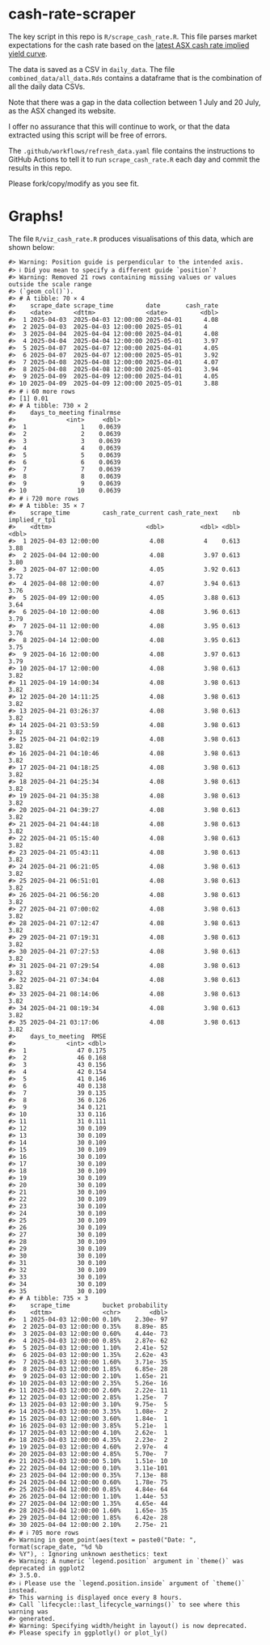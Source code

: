 
<!-- README.md is generated from README.Rmd. Please edit that file -->

# cash-rate-scraper

The key script in this repo is `R/scrape_cash_rate.R`. This file parses
market expectations for the cash rate based on the [latest ASX cash rate
implied yield
curve](https://www.asx.com.au/markets/trade-our-derivatives-market/futures-market/rba-rate-tracker).

The data is saved as a CSV in `daily_data`. The file
`combined_data/all_data.Rds` contains a dataframe that is the
combination of all the daily data CSVs.

Note that there was a gap in the data collection between 1 July and 20
July, as the ASX changed its website.

I offer no assurance that this will continue to work, or that the data
extracted using this script will be free of errors.

The `.github/workflows/refresh_data.yaml` file contains the instructions
to GitHub Actions to tell it to run `scrape_cash_rate.R` each day and
commit the results in this repo.

Please fork/copy/modify as you see fit.

# Graphs!

The file `R/viz_cash_rate.R` produces visualisations of this data, which
are shown below:

    #> Warning: Position guide is perpendicular to the intended axis.
    #> ℹ Did you mean to specify a different guide `position`?
    #> Warning: Removed 21 rows containing missing values or values outside the scale range
    #> (`geom_col()`).
    #> # A tibble: 70 × 4
    #>    scrape_date scrape_time         date       cash_rate
    #>    <date>      <dttm>              <date>         <dbl>
    #>  1 2025-04-03  2025-04-03 12:00:00 2025-04-01      4.08
    #>  2 2025-04-03  2025-04-03 12:00:00 2025-05-01      4   
    #>  3 2025-04-04  2025-04-04 12:00:00 2025-04-01      4.08
    #>  4 2025-04-04  2025-04-04 12:00:00 2025-05-01      3.97
    #>  5 2025-04-07  2025-04-07 12:00:00 2025-04-01      4.05
    #>  6 2025-04-07  2025-04-07 12:00:00 2025-05-01      3.92
    #>  7 2025-04-08  2025-04-08 12:00:00 2025-04-01      4.07
    #>  8 2025-04-08  2025-04-08 12:00:00 2025-05-01      3.94
    #>  9 2025-04-09  2025-04-09 12:00:00 2025-04-01      4.05
    #> 10 2025-04-09  2025-04-09 12:00:00 2025-05-01      3.88
    #> # ℹ 60 more rows
    #> [1] 0.01
    #> # A tibble: 730 × 2
    #>    days_to_meeting finalrmse
    #>              <int>     <dbl>
    #>  1               1    0.0639
    #>  2               2    0.0639
    #>  3               3    0.0639
    #>  4               4    0.0639
    #>  5               5    0.0639
    #>  6               6    0.0639
    #>  7               7    0.0639
    #>  8               8    0.0639
    #>  9               9    0.0639
    #> 10              10    0.0639
    #> # ℹ 720 more rows
    #> # A tibble: 35 × 7
    #>    scrape_time         cash_rate_current cash_rate_next    nb implied_r_tp1
    #>    <dttm>                          <dbl>          <dbl> <dbl>         <dbl>
    #>  1 2025-04-03 12:00:00              4.08           4    0.613          3.88
    #>  2 2025-04-04 12:00:00              4.08           3.97 0.613          3.80
    #>  3 2025-04-07 12:00:00              4.05           3.92 0.613          3.72
    #>  4 2025-04-08 12:00:00              4.07           3.94 0.613          3.76
    #>  5 2025-04-09 12:00:00              4.05           3.88 0.613          3.64
    #>  6 2025-04-10 12:00:00              4.08           3.96 0.613          3.79
    #>  7 2025-04-11 12:00:00              4.08           3.95 0.613          3.76
    #>  8 2025-04-14 12:00:00              4.08           3.95 0.613          3.75
    #>  9 2025-04-16 12:00:00              4.08           3.97 0.613          3.79
    #> 10 2025-04-17 12:00:00              4.08           3.98 0.613          3.82
    #> 11 2025-04-19 14:00:34              4.08           3.98 0.613          3.82
    #> 12 2025-04-20 14:11:25              4.08           3.98 0.613          3.82
    #> 13 2025-04-21 03:26:37              4.08           3.98 0.613          3.82
    #> 14 2025-04-21 03:53:59              4.08           3.98 0.613          3.82
    #> 15 2025-04-21 04:02:19              4.08           3.98 0.613          3.82
    #> 16 2025-04-21 04:10:46              4.08           3.98 0.613          3.82
    #> 17 2025-04-21 04:18:25              4.08           3.98 0.613          3.82
    #> 18 2025-04-21 04:25:34              4.08           3.98 0.613          3.82
    #> 19 2025-04-21 04:35:38              4.08           3.98 0.613          3.82
    #> 20 2025-04-21 04:39:27              4.08           3.98 0.613          3.82
    #> 21 2025-04-21 04:44:18              4.08           3.98 0.613          3.82
    #> 22 2025-04-21 05:15:40              4.08           3.98 0.613          3.82
    #> 23 2025-04-21 05:43:11              4.08           3.98 0.613          3.82
    #> 24 2025-04-21 06:21:05              4.08           3.98 0.613          3.82
    #> 25 2025-04-21 06:51:01              4.08           3.98 0.613          3.82
    #> 26 2025-04-21 06:56:20              4.08           3.98 0.613          3.82
    #> 27 2025-04-21 07:00:02              4.08           3.98 0.613          3.82
    #> 28 2025-04-21 07:12:47              4.08           3.98 0.613          3.82
    #> 29 2025-04-21 07:19:31              4.08           3.98 0.613          3.82
    #> 30 2025-04-21 07:27:53              4.08           3.98 0.613          3.82
    #> 31 2025-04-21 07:29:54              4.08           3.98 0.613          3.82
    #> 32 2025-04-21 07:34:04              4.08           3.98 0.613          3.82
    #> 33 2025-04-21 08:14:06              4.08           3.98 0.613          3.82
    #> 34 2025-04-21 08:19:34              4.08           3.98 0.613          3.82
    #> 35 2025-04-21 03:17:06              4.08           3.98 0.613          3.82
    #>    days_to_meeting  RMSE
    #>              <int> <dbl>
    #>  1              47 0.175
    #>  2              46 0.168
    #>  3              43 0.156
    #>  4              42 0.154
    #>  5              41 0.146
    #>  6              40 0.138
    #>  7              39 0.135
    #>  8              36 0.126
    #>  9              34 0.121
    #> 10              33 0.116
    #> 11              31 0.111
    #> 12              30 0.109
    #> 13              30 0.109
    #> 14              30 0.109
    #> 15              30 0.109
    #> 16              30 0.109
    #> 17              30 0.109
    #> 18              30 0.109
    #> 19              30 0.109
    #> 20              30 0.109
    #> 21              30 0.109
    #> 22              30 0.109
    #> 23              30 0.109
    #> 24              30 0.109
    #> 25              30 0.109
    #> 26              30 0.109
    #> 27              30 0.109
    #> 28              30 0.109
    #> 29              30 0.109
    #> 30              30 0.109
    #> 31              30 0.109
    #> 32              30 0.109
    #> 33              30 0.109
    #> 34              30 0.109
    #> 35              30 0.109
    #> # A tibble: 735 × 3
    #>    scrape_time         bucket probability
    #>    <dttm>              <chr>        <dbl>
    #>  1 2025-04-03 12:00:00 0.10%    2.30e- 97
    #>  2 2025-04-03 12:00:00 0.35%    8.89e- 85
    #>  3 2025-04-03 12:00:00 0.60%    4.44e- 73
    #>  4 2025-04-03 12:00:00 0.85%    2.87e- 62
    #>  5 2025-04-03 12:00:00 1.10%    2.41e- 52
    #>  6 2025-04-03 12:00:00 1.35%    2.62e- 43
    #>  7 2025-04-03 12:00:00 1.60%    3.71e- 35
    #>  8 2025-04-03 12:00:00 1.85%    6.85e- 28
    #>  9 2025-04-03 12:00:00 2.10%    1.65e- 21
    #> 10 2025-04-03 12:00:00 2.35%    5.26e- 16
    #> 11 2025-04-03 12:00:00 2.60%    2.22e- 11
    #> 12 2025-04-03 12:00:00 2.85%    1.25e-  7
    #> 13 2025-04-03 12:00:00 3.10%    9.75e-  5
    #> 14 2025-04-03 12:00:00 3.35%    1.08e-  2
    #> 15 2025-04-03 12:00:00 3.60%    1.84e-  1
    #> 16 2025-04-03 12:00:00 3.85%    5.21e-  1
    #> 17 2025-04-03 12:00:00 4.10%    2.62e-  1
    #> 18 2025-04-03 12:00:00 4.35%    2.23e-  2
    #> 19 2025-04-03 12:00:00 4.60%    2.97e-  4
    #> 20 2025-04-03 12:00:00 4.85%    5.70e-  7
    #> 21 2025-04-03 12:00:00 5.10%    1.51e- 10
    #> 22 2025-04-04 12:00:00 0.10%    3.11e-101
    #> 23 2025-04-04 12:00:00 0.35%    7.13e- 88
    #> 24 2025-04-04 12:00:00 0.60%    1.78e- 75
    #> 25 2025-04-04 12:00:00 0.85%    4.84e- 64
    #> 26 2025-04-04 12:00:00 1.10%    1.44e- 53
    #> 27 2025-04-04 12:00:00 1.35%    4.65e- 44
    #> 28 2025-04-04 12:00:00 1.60%    1.65e- 35
    #> 29 2025-04-04 12:00:00 1.85%    6.42e- 28
    #> 30 2025-04-04 12:00:00 2.10%    2.75e- 21
    #> # ℹ 705 more rows
    #> Warning in geom_point(aes(text = paste0("Date: ", format(scrape_date, "%d %b
    #> %Y"), : Ignoring unknown aesthetics: text
    #> Warning: A numeric `legend.position` argument in `theme()` was deprecated in ggplot2
    #> 3.5.0.
    #> ℹ Please use the `legend.position.inside` argument of `theme()` instead.
    #> This warning is displayed once every 8 hours.
    #> Call `lifecycle::last_lifecycle_warnings()` to see where this warning was
    #> generated.
    #> Warning: Specifying width/height in layout() is now deprecated.
    #> Please specify in ggplotly() or plot_ly()
